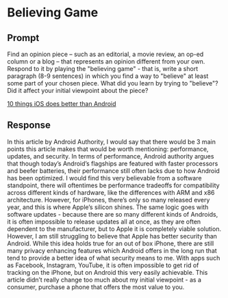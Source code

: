 # Believing Game

## Prompt

Find an opinion piece – such as an editorial, a movie review, an op-ed column or a blog – that represents an opinion different from your own. Respond to it by playing the "believing game" - that is, write a short paragraph (8-9 sentences) in which you find a way to "believe" at least some part of your chosen piece. What did you learn by trying to "believe"? Did it affect your initial viewpoint about the piece?

[10 things iOS does better than Android](https://www.androidauthority.com/ios-vs-android-1068950/)

## Response

In this article by Android Authority, I would say that there would be 3 main points this article makes that would be worth mentioning: performance, updates, and security. In terms of performance, Android authority argues that though today’s Android’s flagships are featured with faster processors and beefer batteries, their performance still often lacks due to how Android has been optimized. I would find this very believable from a software standpoint, there will oftentimes be performance tradeoffs for compatibility across different kinds of hardware, like the differences with ARM and x86 architecture. However, for iPhones, there’s only so many released every year, and this is where Apple’s silicon shines. The same logic goes with software updates - because there are so many different kinds of Androids, it is often impossible to release updates all at once, as they are often dependent to the manufacturer, but to Apple it is completely viable solution. However, I am still struggling to believe that Apple has better security than Android. While this idea holds true for an out of box iPhone, there are still many privacy enhancing features which Android offers in the long run that tend to provide a better idea of what security means to me. With apps such as Facebook, Instagram, YouTube, it is often impossible to get rid of tracking on the iPhone, but on Android this very easily achievable. This article didn’t really change too much about my initial viewpoint - as a consumer, purchase a phone that offers the most value to you.